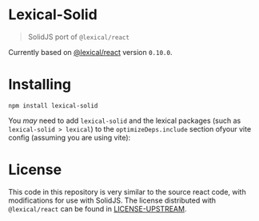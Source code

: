 # Lexical-Solid

> SolidJS port of `@lexical/react`

Currently based on [@lexical/react](https://www.npmjs.com/package/@lexical/react) version `0.10.0`.

# Installing

`npm install lexical-solid`

You _may_ need to add `lexical-solid` and the lexical packages (such as `lexical-solid > lexical`) to the `optimizeDeps.include` section ofyour vite config (assuming you are using vite):

# License

This code in this repository is very similar to the source react code, with modifications for use with SolidJS. The license distributed with `@lexical/react` can be found in [LICENSE-UPSTREAM](./LICENSE-UPSTREAM).
